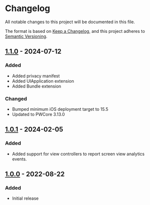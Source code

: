 # Changelog

All notable changes to this project will be documented in this file.

The format is based on [Keep a Changelog](https://keepachangelog.com/en/1.0.0/),
and this project adheres to [Semantic Versioning](https://semver.org/spec/v2.0.0.html).

## [1.1.0] - 2024-07-12

### Added

- Added privacy manifest
- Added UIApplication extension
- Added Bundle extension

### Changed

- Bumped minimum iOS deployment target to 15.5
- Updated to PWCore 3.13.0

## [1.0.1] - 2024-02-05

### Added

- Added support for view controllers to report screen view analytics events.

## [1.0.0] - 2022-08-22

### Added

- Initial release

[1.1.0]: https://github.com/phunware/artifact-foundation-ios/compare/1.0.1...1.1.0
[1.0.1]: https://github.com/phunware/artifact-foundation-ios/compare/1.0.0...1.0.1
[1.0.0]: https://github.com/phunware/artifact-foundation-ios/tree/1.0.0
